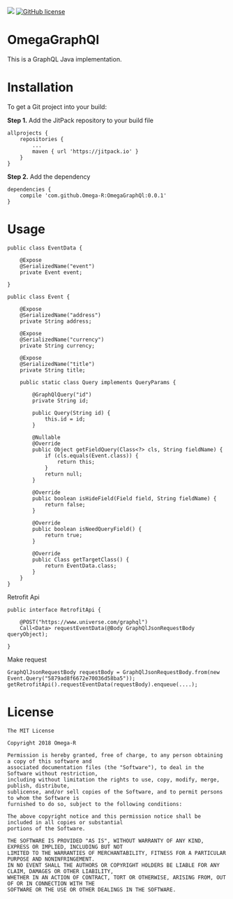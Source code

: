 [![](https://jitpack.io/v/Omega-R/OmegaGraphQl.svg)](https://jitpack.io/#Omega-R/OmegaGraphQl)
[![GitHub license](https://img.shields.io/github/license/mashape/apistatus.svg)](https://opensource.org/licenses/MIT)

# OmegaGraphQl
This is a GraphQL Java implementation.

# Installation
To get a Git project into your build:

**Step 1.** Add the JitPack repository to your build file
```
allprojects {
    repositories {
        ...
        maven { url 'https://jitpack.io' }
    }
}
```
**Step 2.** Add the dependency
```
dependencies {
    compile 'com.github.Omega-R:OmegaGraphQl:0.0.1'
}
```
# Usage

```
public class EventData {

    @Expose
    @SerializedName("event")
    private Event event;
    
}
```

```
public class Event {

    @Expose
    @SerializedName("address")
    private String address;

    @Expose
    @SerializedName("currency")
    private String currency;

    @Expose
    @SerializedName("title")
    private String title;

    public static class Query implements QueryParams {

        @GraphQlQuery("id")
        private String id;

        public Query(String id) {
            this.id = id;
        }

        @Nullable
        @Override
        public Object getFieldQuery(Class<?> cls, String fieldName) {
            if (cls.equals(Event.class)) {
                return this;
            }
            return null;
        }

        @Override
        public boolean isHideField(Field field, String fieldName) {
            return false;
        }

        @Override
        public boolean isNeedQueryField() {
            return true;
        }

        @Override
        public Class getTargetClass() {
            return EventData.class;
        }
    }
}
```

Retrofit Api
```
public interface RetrofitApi {

    @POST("https://www.universe.com/graphql")
    Call<Data> requestEventData(@Body GraphQlJsonRequestBody queryObject);

}
```

Make request

```
GraphQlJsonRequestBody requestBody = GraphQlJsonRequestBody.from(new Event.Query("5879ad8f6672e70036d58ba5"));
getRetrofitApi().requestEventData(requestBody).enqueue(....);
```



# License
```
The MIT License

Copyright 2018 Omega-R

Permission is hereby granted, free of charge, to any person obtaining a copy of this software and 
associated documentation files (the "Software"), to deal in the Software without restriction, 
including without limitation the rights to use, copy, modify, merge, publish, distribute, 
sublicense, and/or sell copies of the Software, and to permit persons to whom the Software is 
furnished to do so, subject to the following conditions:

The above copyright notice and this permission notice shall be included in all copies or substantial
portions of the Software.

THE SOFTWARE IS PROVIDED "AS IS", WITHOUT WARRANTY OF ANY KIND, EXPRESS OR IMPLIED, INCLUDING BUT NOT 
LIMITED TO THE WARRANTIES OF MERCHANTABILITY, FITNESS FOR A PARTICULAR PURPOSE AND NONINFRINGEMENT. 
IN NO EVENT SHALL THE AUTHORS OR COPYRIGHT HOLDERS BE LIABLE FOR ANY CLAIM, DAMAGES OR OTHER LIABILITY, 
WHETHER IN AN ACTION OF CONTRACT, TORT OR OTHERWISE, ARISING FROM, OUT OF OR IN CONNECTION WITH THE 
SOFTWARE OR THE USE OR OTHER DEALINGS IN THE SOFTWARE.
```
